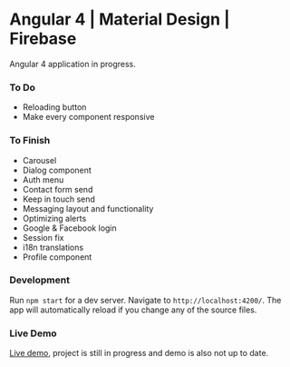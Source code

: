 # Angular 4 | Material Design | Firebase

<p>Angular 4 application in progress.</p>

### To Do
* Reloading button
* Make every component responsive

### To Finish
* Carousel
* Dialog component
* Auth menu
* Contact form send
* Keep in touch send
* Messaging layout and functionality
* Optimizing alerts
* Google & Facebook login
* Session fix
* i18n translations
* Profile component

### Development

Run `npm start` for a dev server. Navigate to `http://localhost:4200/`. The app will automatically reload if you change any of the source files.

### Live Demo

[Live demo](http://angular4.jerouw.nl), project is still in progress and demo is also not up to date.

